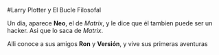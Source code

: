 #Larry Plotter y El Bucle Filosofal

Un dia, aparece **Neo**, el de *Matrix*, y le dice que él tambien puede ser un hacker.
Asi que lo saca de *Matrix*.

Alli conoce a sus amigos **Ron** y **Versión**, y vive sus primeras aventuras
